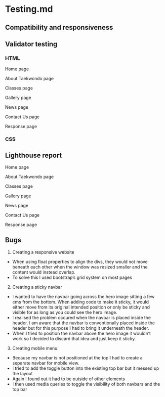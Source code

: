 # Testing.md

## Compatibility and responsiveness

## Validator testing

### HTML

Home page

About Taekwondo page

Classes page

Gallery page

News page

Contact Us page

Response page

### CSS

## Lighthouse report

Home page

About Taekwondo page

Classes page

Gallery page

News page

Contact Us page

Response page

## Bugs

1)	Creating a responsive website
*	When using float properties to align the divs, they would not move beneath each other when the window was resized smaller and the content would instead overlap. 
*	To solve this I used bootstrap’s grid system on most pages

2)	Creating a sticky navbar
*	I wanted to have the navbar going across the hero image sitting a few cms from the bottom. When adding code to make it sticky, it would either move from its original intended position or only be sticky and visible for as long as you could see the hero image.
*	I realised the problem occured when the navbar is placed inside the header. I am aware that the navbar is conventionally placed inside the header but for this purpose I had to bring it underneath the header.
*	When I tried to position the navbar above the hero image it wouldn’t work so I decided to discard that idea and just keep it sticky.

<!--
.nav-main {
    position: sticky;
    position: -webkit-sticky;
    top: 0;
    z-index: 1;
    text-align: center;
    align-items: center;
    background-color: #4B4453;
    height: auto;
    width: 100%;
}
-->

3)	Creating mobile menu
*	Because my navbar is not positioned at the top I had to create a separate navbar for mobile view.
*	I tried to add the toggle button into the existing top bar but it messed up the layout
*	Again I found out it had to be outside of other elements
*	I then used media queries to toggle the visibility of both navbars and the top bar

<!--
HTML

 <nav class="navbar navbar-dark">
            <div class="container-fluid">
                <div class=logo-mobile><a href="index.html" aria-label="Go to the home page">Koryo Warriors
                        Taekwondo</a>
                </div>
                <button class="navbar-toggler" type="button" data-bs-toggle="collapse"
                    data-bs-target="#navbarSupportedContent" aria-controls="navbarSupportedContent"
                    aria-expanded="false" aria-label="Toggle navigation">
                    <span class="navbar-toggler-icon"></span>
                </button>
                <div class="collapse navbar-collapse" id="navbarSupportedContent">
                    <ul class="navbar-nav me-auto mb-2 mb-lg-0">
                        <li class="nav-item">
                            <a class="nav-link active" aria-current="page" href="index.html"
                                aria-label="Go to the home page">Home</a></li>
                        </li>
                        <li class="nav-item">
                            <a class="nav-link" href="abouttkd.html" aria-label="Learn about taekwondo">About
                                Taekwondo</a></li>
                        </li>
                        <li class="nav-item">
                            <a class="nav-link" aria-current="page" href="classes.html"
                                aria-label="Find out about classes">Classes</a></li>
                        </li>
                        <li class="nav-item">
                            <a class="nav-link" aria-current="page" href="gallery.html"
                                aria-label="Go to the gallery to see pictures of us training">Gallery</a></li>
                        </li>
                        <li class="nav-item">
                            <a class="nav-link" aria-current="page" href="news.html"
                                aria-label="Find out the latest news happening in our club">News</a></li>
                        </li>
                        <li class="nav-item">
                            <a class="nav-link" aria-current="page" href="contact.html"
                                aria-label="Click here to Contact us">Contact
                                Us</a></li>
                        </li>
                </div>
            </div>
        </nav>


CSS


@media screen and (max-width: 900px) {     
    
    .top-bar {
        display: none;
    }
    
    .nav-main {
        display: none;
    }
}

@media only screen and (min-width: 900px) {
    
    .navbar {
        display: none;
    }
}

-->

